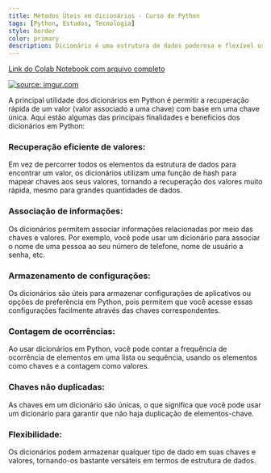 ```yaml
---
title: Métodos Úteis em dicionários - Curso de Python
tags: [Python, Estudos, Tecnologia]
style: border
color: primary
description: Dicionário é uma estrutura de dados poderosa e flexível usada para armazenar pares de chave-valor.
---
```


[Link do Colab Notebook com arquivo completo](https://colab.research.google.com/github/Vanessamachado93/Python-Impressionador-Hashtag/blob/main/Dicionario_05.ipynb)

<a href="https://imgur.com/ZgHmTFp"><img src="https://i.imgur.com/ZgHmTFp.png" title="source: imgur.com" /></a>

A principal utilidade dos dicionários em Python é permitir a recuperação rápida de um valor (valor associado a uma chave) com base em uma chave única. Aqui estão algumas das principais finalidades e benefícios dos dicionários em Python:

### Recuperação eficiente de valores:<br> 
Em vez de percorrer todos os elementos da estrutura de dados para encontrar um valor, os dicionários utilizam uma função de hash para mapear chaves aos seus valores, tornando a recuperação dos valores muito rápida, mesmo para grandes quantidades de dados.

### Associação de informações: <br>
Os dicionários permitem associar informações relacionadas por meio das chaves e valores. Por exemplo, você pode usar um dicionário para associar o nome de uma pessoa ao seu número de telefone, nome de usuário a senha, etc.

### Armazenamento de configurações: <br>
Os dicionários são úteis para armazenar configurações de aplicativos ou opções de preferência em Python, pois permitem que você acesse essas configurações facilmente através das chaves correspondentes.

### Contagem de ocorrências: <br> 
Ao usar dicionários em Python, você pode contar a frequência de ocorrência de elementos em uma lista ou sequência, usando os elementos como chaves e a contagem como valores.

### Chaves não duplicadas:<br>

As chaves em um dicionário são únicas, o que significa que você pode usar um dicionário para garantir que não haja duplicação de elementos-chave.

### Flexibilidade: <br>
 Os dicionários podem armazenar qualquer tipo de dado em suas chaves e valores, tornando-os bastante versáteis em termos de estrutura de dados.